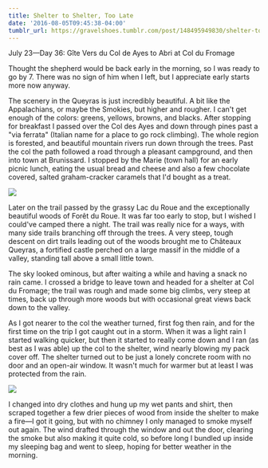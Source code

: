 ```yaml
---
title: Shelter to Shelter, Too Late
date: '2016-08-05T09:45:38-04:00'
tumblr_url: https://gravelshoes.tumblr.com/post/148495949830/shelter-to-shelter-too-late
---
```


July 23—Day 36: Gîte Vers du Col de Ayes to Abri at Col du Fromage

Thought the shepherd would be back early in the morning, so I was ready
to go by 7. There was no sign of him when I left, but I appreciate early
starts more now anyway.

The scenery in the Queyras is just incredibly beautiful. A bit like the
Appalachians, or maybe the Smokies, but higher and rougher. I can't get
enough of the colors: greens, yellows, browns, and blacks. After
stopping for breakfast I passed over the Col des Ayes and down through
pines past a "via ferrata" (Italian name for a place to go rock
climbing). The whole region is forested, and beautiful mountain rivers
run down through the trees. Past the col the path followed a road
through a pleasant campground, and then into town at Brunissard. I
stopped by the Marie (town hall) for an early picnic lunch, eating the
usual bread and cheese and also a few chocolate covered, salted
graham-cracker caramels that I'd bought as a treat.

![](https://66.media.tumblr.com/481f2f08f3e18bb9785e71a09c7e36cd/tumblr_inline_obdq95BiID1uncvcw_1280.jpg)

Later on the trail passed by the grassy Lac du Roue and the
exceptionally beautiful woods of Forêt du Roue. It was far too early to
stop, but I wished I could've camped there a night. The trail was really
nice for a ways, with many side trails branching off through the trees.
A very steep, tough descent on dirt trails leading out of the woods
brought me to Châteaux Queyras, a fortified castle perched on a large
massif in the middle of a valley, standing tall above a small little
town.

The sky looked ominous, but after waiting a while and having a snack no
rain came. I crossed a bridge to leave town and headed for a shelter at
Col du Fromage; the trail was rough and made some big climbs, very steep
at times, back up through more woods but with occasional great views
back down to the valley.

As I got nearer to the col the weather turned, first fog then rain, and
for the first time on the trip I got caught out in a storm. When it was
a light rain I started walking quicker, but then it started to really
come down and I ran (as best as I was able) up the col to the shelter,
wind nearly blowing my pack cover off. The shelter turned out to be just
a lonely concrete room with no door and an open-air window. It wasn't
much for warmer but at least I was protected from the rain.

![](https://66.media.tumblr.com/a6329d4d1f34ee95fa43dd5ac40bb799/tumblr_inline_obdq4tDLll1uncvcw_1280.jpg)

I changed into dry clothes and hung up my wet pants and shirt, then
scraped together a few drier pieces of wood from inside the shelter to
make a fire—I got it going, but with no chimney I only managed to smoke
myself out again. The wind drafted through the window and out the door,
clearing the smoke but also making it quite cold, so before long I
bundled up inside my sleeping bag and went to sleep, hoping for better
weather in the morning.
